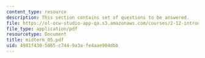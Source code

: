 ```yaml
---
content_type: resource
description: This section contains set of questions to be answered.
file: https://ol-ocw-studio-app-qa.s3.amazonaws.com/courses/2-12-introduction-to-robotics-fall-2005/4981f4305865c7449a3afe4aae904dbb_midterm_05.pdf
file_type: application/pdf
resourcetype: Document
title: midterm_05.pdf
uid: 4981f430-5865-c744-9a3a-fe4aae904dbb
---
```

